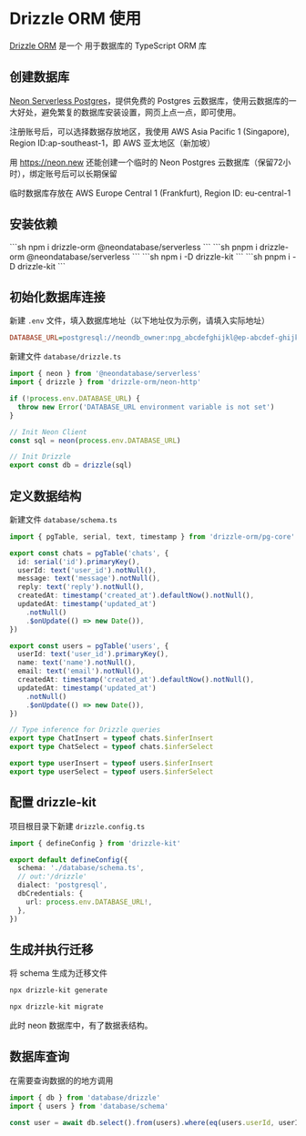 # Drizzle ORM 使用

[Drizzle ORM](https://orm.drizzle.team/) 是一个 用于数据库的 TypeScript ORM 库

## 创建数据库

[Neon Serverless Postgres](https://neon.tech/)，提供免费的 Postgres 云数据库，使用云数据库的一大好处，避免繁复的数据库安装设置，网页上点一点，即可使用。

注册账号后，可以选择数据存放地区，我使用 AWS Asia Pacific 1 (Singapore), Region ID:ap-southeast-1，即 AWS 亚太地区（新加坡）

用 https://neon.new 还能创建一个临时的 Neon Postgres 云数据库（保留72小时），绑定账号后可以长期保留

临时数据库存放在 AWS Europe Central 1 (Frankfurt), Region ID: eu-central-1

## 安装依赖

<Tabs>
  <TabItem label="npm">
    ```sh
    npm i drizzle-orm @neondatabase/serverless
    ```
  </TabItem>
  <TabItem label="pnpm">
    ```sh
    pnpm i drizzle-orm @neondatabase/serverless
    ```
  </TabItem>
</Tabs>


<Tabs>
  <TabItem label="npm">
    ```sh
    npm i -D drizzle-kit
    ```
  </TabItem>
  <TabItem label="pnpm">
    ```sh
    pnpm i -D drizzle-kit
    ```
  </TabItem>
</Tabs>


## 初始化数据库连接

新建 `.env` 文件，填入数据库地址（以下地址仅为示例，请填入实际地址）

```ini
DATABASE_URL=postgresql://neondb_owner:npg_abcdefghijkl@ep-abcdef-ghijkl-mnopqrst-pooler.ap-southeast-1.aws.neon.tech/neondb?sslmode=require
```

新建文件 `database/drizzle.ts`

```ts
import { neon } from '@neondatabase/serverless'
import { drizzle } from 'drizzle-orm/neon-http'

if (!process.env.DATABASE_URL) {
  throw new Error('DATABASE_URL environment variable is not set')
}

// Init Neon Client
const sql = neon(process.env.DATABASE_URL)

// Init Drizzle
export const db = drizzle(sql)
```

## 定义数据结构

新建文件 `database/schema.ts`

```ts
import { pgTable, serial, text, timestamp } from 'drizzle-orm/pg-core'

export const chats = pgTable('chats', {
  id: serial('id').primaryKey(),
  userId: text('user_id').notNull(),
  message: text('message').notNull(),
  reply: text('reply').notNull(),
  createdAt: timestamp('created_at').defaultNow().notNull(),
  updatedAt: timestamp('updated_at')
    .notNull()
    .$onUpdate(() => new Date()),
})

export const users = pgTable('users', {
  userId: text('user_id').primaryKey(),
  name: text('name').notNull(),
  email: text('email').notNull(),
  createdAt: timestamp('created_at').defaultNow().notNull(),
  updatedAt: timestamp('updated_at')
    .notNull()
    .$onUpdate(() => new Date()),
})

// Type inference for Drizzle queries
export type ChatInsert = typeof chats.$inferInsert
export type ChatSelect = typeof chats.$inferSelect

export type userInsert = typeof users.$inferInsert
export type userSelect = typeof users.$inferSelect
```

## 配置 drizzle-kit

项目根目录下新建 `drizzle.config.ts`

```ts
import { defineConfig } from 'drizzle-kit'

export default defineConfig({
  schema: './database/schema.ts',
  // out:'/drizzle'
  dialect: 'postgresql',
  dbCredentials: {
    url: process.env.DATABASE_URL!,
  },
})
```

## 生成并执行迁移

将 schema 生成为迁移文件

```sh
npx drizzle-kit generate
```

```sh
npx drizzle-kit migrate
```

此时 neon 数据库中，有了数据表结构。

## 数据库查询

在需要查询数据的的地方调用

```ts
import { db } from 'database/drizzle'
import { users } from 'database/schema'

const user = await db.select().from(users).where(eq(users.userId, userId))
```
